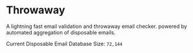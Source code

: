 # Throwaway

A lightning fast email validation and throwaway email checker. powered by automated aggregation of disposable emails.

<!-- disposable database size: the number between the backticks on the next line will be automatically updated -->
Current Disposable Email Database Size: `72,144`